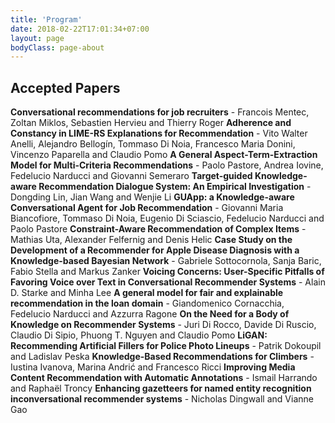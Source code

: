 ```yaml
---
title: 'Program'
date: 2018-02-22T17:01:34+07:00
layout: page
bodyClass: page-about
---
```


## Accepted Papers

**Conversational recommendations for job recruiters** - Francois Mentec, Zoltan Miklos, Sebastien Hervieu and Thierry Roger
**Adherence and Constancy in LIME-RS Explanations for Recommendation** - Vito Walter Anelli, Alejandro Bellogín, Tommaso Di Noia, Francesco Maria Donini, Vincenzo Paparella and Claudio Pomo
**A General Aspect-Term-Extraction Model for Multi-Criteria Recommendations** - Paolo Pastore, Andrea Iovine, Fedelucio Narducci and Giovanni Semeraro
**Target-guided Knowledge-aware Recommendation Dialogue System: An Empirical Investigation** - Dongding Lin, Jian Wang and Wenjie Li
**GUApp: a Knowledge-aware Conversational Agent for Job Recommendation** - Giovanni Maria Biancofiore, Tommaso Di Noia, Eugenio Di Sciascio, Fedelucio Narducci and Paolo Pastore
**Constraint-Aware Recommendation of Complex Items** - Mathias Uta, Alexander Felfernig and Denis Helic
**Case Study on the Development of a Recommender for Apple Disease Diagnosis with a Knowledge-based Bayesian Network** - Gabriele Sottocornola, Sanja Baric, Fabio Stella and Markus Zanker
**Voicing Concerns: User-Specific Pitfalls of Favoring Voice over Text in Conversational Recommender Systems** - Alain D. Starke and Minha Lee
**A general model for fair and explainable recommendation in the loan domain** - Giandomenico Cornacchia, Fedelucio Narducci and Azzurra Ragone
**On the Need for a Body of Knowledge on Recommender Systems** - Juri Di Rocco, Davide Di Ruscio, Claudio Di Sipio, Phuong T. Nguyen and Claudio Pomo
**LiGAN: Recommending Artificial Fillers for Police Photo Lineups** - Patrik Dokoupil and Ladislav Peska
**Knowledge-Based Recommendations for Climbers** - Iustina Ivanova, Marina Andrić and Francesco Ricci
**Improving Media Content Recommendation with Automatic Annotations** - Ismail Harrando and Raphaël Troncy
**Enhancing gazetteers for named entity recognition inconversational recommender systems** - Nicholas Dingwall and Vianne Gao
